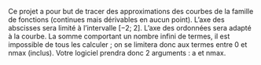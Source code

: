 Ce projet a pour but de tracer des approximations des courbes de la famille de fonctions
(continues mais dérivables en aucun point).
L’axe des abscisses sera limité à l’intervalle [−2; 2].
L’axe des ordonnées sera adapté à la courbe.
La somme comportant un nombre infini de termes, il est impossible de tous les calculer
; on se limitera donc aux termes entre 0 et nmax (inclus).
Votre logiciel prendra donc 2 arguments : a et nmax.